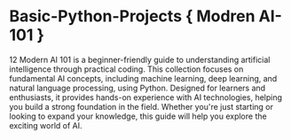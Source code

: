 # Basic-Python-Projects { Modren AI-101 }
12 Modern AI 101 is a beginner-friendly guide to understanding artificial intelligence through practical coding. This collection focuses on fundamental AI concepts, including machine learning, deep learning, and natural language processing, using Python. Designed for learners and enthusiasts, it provides hands-on experience with AI technologies, helping you build a strong foundation in the field. Whether you're just starting or looking to expand your knowledge, this guide will help you explore the exciting world of AI.

